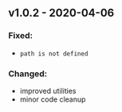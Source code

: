 ## v1.0.2 - 2020-04-06
### Fixed:
- `path is not defined`

### Changed:
- improved utilities
- minor code cleanup
